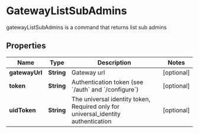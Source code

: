 

# GatewayListSubAdmins

gatewayListSubAdmins is a command that returns list sub admins
## Properties

Name | Type | Description | Notes
------------ | ------------- | ------------- | -------------
**gatewayUrl** | **String** | Gateway url |  [optional]
**token** | **String** | Authentication token (see &#x60;/auth&#x60; and &#x60;/configure&#x60;) |  [optional]
**uidToken** | **String** | The universal identity token, Required only for universal_identity authentication |  [optional]



